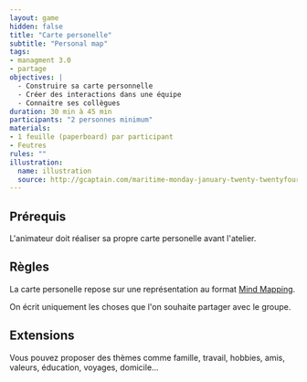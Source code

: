```yaml
---
layout: game
hidden: false
title: "Carte personelle"
subtitle: "Personal map"
tags:
- managment 3.0
- partage
objectives: |
  - Construire sa carte personnelle
  - Créer des interactions dans une équipe
  - Connaitre ses collègues
duration: 30 min à 45 min
participants: "2 personnes minimum"
materials:
- 1 feuille (paperboard) par participant
- Feutres
rules: ""
illustration:
  name: illustration
  source: http://gcaptain.com/maritime-monday-january-twenty-twentyfourteen/
---
```


## Prérequis

L'animateur doit réaliser sa propre carte personelle avant l'atelier.

## Règles

La carte personelle repose sur une représentation au format [Mind Mapping](http://fr.wikipedia.org/wiki/Mind_mapping).

On écrit uniquement les choses que l'on souhaite partager avec le groupe.

## Extensions

Vous pouvez proposer des thèmes comme famille, travail, hobbies, amis, valeurs, éducation, voyages, domicile...
